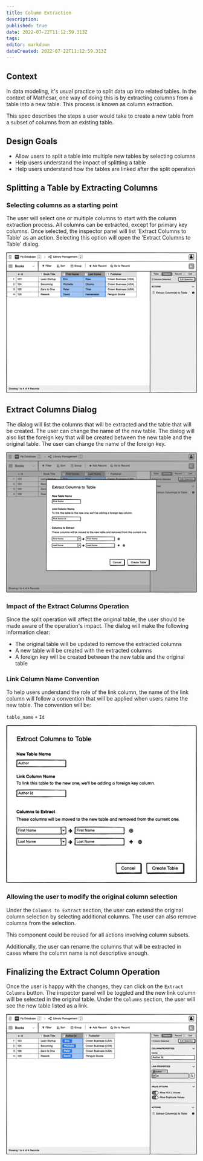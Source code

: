 ```yaml
---
title: Column Extraction
description: 
published: true
date: 2022-07-22T11:12:59.313Z
tags: 
editor: markdown
dateCreated: 2022-07-22T11:12:59.313Z
---
```


## Context

In data modeling, it's usual practice to split data up into related tables. In the context of Mathesar, one way of doing this is by extracting columns from a table into a new table. This process is known as column extraction.

This spec describes the steps a user would take to create a new table from a subset of columns from an existing table.

## Design Goals

- Allow users to split a table into multiple new tables by selecting columns
- Help users understand the impact of splitting a table
- Help users understand how the tables are linked after the split operation

## Splitting a Table by Extracting Columns

### Selecting columns as a starting point

The user will select one or multiple columns to start with the column extraction process. All columns can be extracted, except for primary key columns. Once selected, the inspector panel will list 'Extract Columns to Table' as an action. Selecting this option will open the 'Extract Columns to Table' dialog.

![image](/assets/design/specs/column-extraction/185139636-9a8a048c-9f87-4e26-aa2c-88f4e8d1648d.png)

## Extract Columns Dialog

The dialog will list the columns that will be extracted and the table that will be created. The user can change the name of the new table. The dialog will also list the foreign key that will be created between the new table and the original table. The user can change the name of the foreign key.

![image](/assets/design/specs/column-extraction/185140900-ea1514c3-2423-42ad-ab98-a4f87848f463.png)

### Impact of the Extract Columns Operation

Since the split operation will affect the original table, the user should be made aware of the operation's impact. The dialog will make the following information clear:

- The original table will be updated to remove the extracted columns
- A new table will be created with the extracted columns
- A foreign key will be created between the new table and the original table

### Link Column Name Convention

To help users understand the role of the link column, the name of the link column will follow a convention that will be applied when users name the new table. The convention will be:

`table_name` `+` `Id`

![image](/assets/design/specs/column-extraction/185142290-db3d6fc7-86b6-4a2d-8c23-7ed48104c8cc.png)

### Allowing the user to modify the original column selection

Under the `Columns to Extract` section, the user can extend the original column selection by selecting additional columns. The user can also remove columns from the selection.

This component could be reused for all actions involving column subsets.

Additionally, the user can rename the columns that will be extracted in cases where the column name is not descriptive enough.

## Finalizing the Extract Column Operation

Once the user is happy with the changes, they can click on the `Extract Columns` button. The inspector panel will be toggled and the new link column will be selected in the original table. Under the `Columns` section, the user will see the new table listed as a link.

![image](/assets/design/specs/column-extraction/185143860-f2995fc4-c767-4cce-aaa6-319ef27630ff.png)

